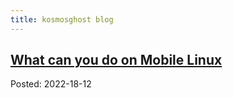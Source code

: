 ```yaml
---
title: kosmosghost blog
---
```

  
## [What can you do on Mobile Linux ](blog/2022-18-12-What-can-you-do-on-Mobile-Linux.html)

Posted: 2022-18-12
  
  
